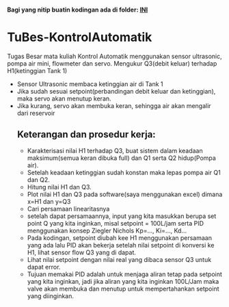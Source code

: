 #### Bagi yang nitip buatin kodingan ada di folder: [INI](../master/src/main/examples) 



# TuBes-KontrolAutomatik
Tugas Besar mata kuliah Kontrol Automatik menggunakan sensor ultrasonic, pompa air mini, flowmeter dan servo. 
Mengukur Q3(debit keluar) terhadap H1(ketinggian Tank 1)
<ul><li>Sensor Ultrasonic membaca ketinggian air di Tank 1 </li>
<li>Jika sudah sesuai setpoint(perbandingan debit keluar dan ketinggian), maka servo akan menutup keran.</li>
<li>Jika kurang, servo akan membuka keran, sehingga air akan mengalir dari reservoir</li>


## Keterangan dan prosedur kerja:
+ Karakterisasi nilai H1 terhadap Q3, buat sistem dalam keadaan maksimum(semua keran dibuka full) dan Q1 serta Q2 hidup(Pompa air).
+ Setelah keadaan ketinggian sudah konstan maka lepas pompa air Q1 dan Q2.
+ Hitung nilai H1 dan Q3.
+ Plot nilai H1 dan Q3 pada software(saya menggunakan excel) dimana x=H1 dan y=Q3
+ Cari persamaan linearitasnya
+ setelah dapat persamaannya, input yang kita masukkan berupa set point Q yang kita inginkan, misal setpoint = 100L/jam serta PID menggunakan konsep Ziegler Nichols Kp=..., Ki=..., Kd...
+ Pada kodingan, setpoint diubah kee H1 menggunakan persamaan yang ada lalu PID akan bekerja setelah nilai setpoint di konversi ke H1, lihat sensor flow Q3 yang di dapat.
+ Lihat nilai setpoint dengan nilai real yang dibaca sensor Q3 untuk dapat error.
+ Tujuan memakai PID adalah untuk menjaga aliran tetap pada setpoint yang kita inginkan, jadi jika aliran yang kita inginkan 100L/Jam maka valve akan membuka dan menutup untuk mempertahankan setpoint yang diinginkan.




